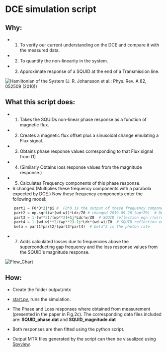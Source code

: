# DCE simulation script

## Why:

- 1. To verify our current understanding on the DCE  and compare it with the measured data.
- 2. To quantify the non-linearity in the system.
- 3. Approximate response of a SQUID at the end of a Transmission line.

![Hamiltonian of the System](https://user-images.githubusercontent.com/4573907/40114212-544f9f36-590c-11e8-9134-163e7d6c2706.png)
(J. R. Johansson et al.: Phys. Rev. A 82, 052509 (2010))

## What this script does:

- 1. Takes the SQUIDs non-linear phase response as a function of magnetic flux.
- 2. Creates a magnetic flux offset plus a sinusoidal change emulating a Flux signal.
- 3. Obtains phase response values corresponding to that Flux signal from (1)
- 4. (Similarly Obtains loss response values from the magnitude response.)
- 5. Calculates Frequency components of this phase response.
- 6 changed (Multiplies these frequency components with a parabola expected by DCE.) 
Now these frequency components enter the following model:
```python
    part1 = F0*D*2j*pi #  F0*D is the output of these frequency components resulting in effective phase shifts
    part2 = np.sqrt(w*(wd-w))*Ldc/Z0 # changed 2019-09-20 (wp*Z0)  # DCE Parabola
    part3 = 1-(w**2)/(wp**2)+1j*Ldc*w/Z0  # SQUID reflection eqn r(w)(negative w)
    part4 = 1-(wd-w)**2/(wp**2)-1j*Ldc*(wd-w)/Z0  # SQUID reflection eqn r(w)(positive w)
    beta = part1*part2/(part3*part4)  # beta^2 is the photon rate
```
 
- 7. Adds calculated losses due to frequencies above the superconducting gap frequency and the loss response values from the SQUID's magnitude response.

![Flow_Chart](https://user-images.githubusercontent.com/4573907/40114197-4aeff86e-590c-11e8-917f-b8e18ca9b6f4.png)

## How:

- Create the folder output/mtx
- [start.py](https://github.com/benschneider/Sim_DCE/blob/master/start.py), runs the simulation.
-  The Phase and Loss responses where obtained from measurement (presented in the paper in Fig.2c). The corresponding data files included are: **SQUID_phase.dat** and **SQUID_magnitude.dat**
- Both responses are then fitted using the python script.

- Output MTX files generated by the script can then be visualized using [Spyview](http://nsweb.tn.tudelft.nl/~gsteele/spyview/).
